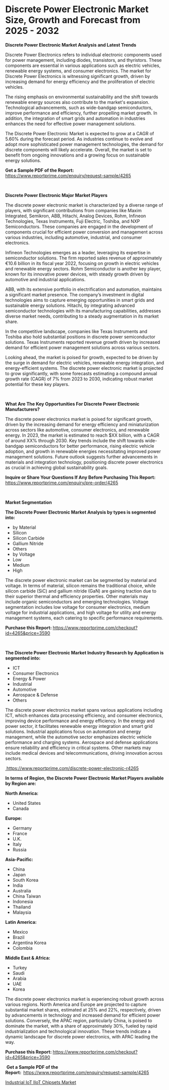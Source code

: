 <p><h1>Discrete Power Electronic Market Size, Growth and Forecast from 2025 - 2032</h1></p><p><strong>Discrete Power Electronic Market Analysis and Latest Trends</strong></p>
<p><p>Discrete Power Electronics refers to individual electronic components used for power management, including diodes, transistors, and thyristors. These components are essential in various applications such as electric vehicles, renewable energy systems, and consumer electronics. The market for Discrete Power Electronics is witnessing significant growth, driven by increasing demand for energy efficiency and the proliferation of electric vehicles. </p><p>The rising emphasis on environmental sustainability and the shift towards renewable energy sources also contribute to the market's expansion. Technological advancements, such as wide-bandgap semiconductors, improve performance and efficiency, further propelling market growth. In addition, the integration of smart grids and automation in industries enhances the need for effective power management solutions.</p><p>The Discrete Power Electronic Market is expected to grow at a CAGR of 5.60% during the forecast period. As industries continue to evolve and adopt more sophisticated power management technologies, the demand for discrete components will likely accelerate. Overall, the market is set to benefit from ongoing innovations and a growing focus on sustainable energy solutions.</p></p>
<p><strong>Get a Sample PDF of the Report:&nbsp;</strong> <a href="https://www.reportprime.com/enquiry/request-sample/4265?utm_campaign=2321&utm_medium=2&utm_source=Github&utm_content=ia&utm_term=19032025&utm_id=discrete-power-electronic">https://www.reportprime.com/enquiry/request-sample/4265</a></p>
<p>&nbsp;</p>
<p><strong>Discrete Power Electronic Major Market Players</strong></p>
<p><p>The discrete power electronic market is characterized by a diverse range of players, with significant contributions from companies like Maxim Integrated, Semikron, ABB, Hitachi, Analog Devices, Rohm, Infineon Technologies, Texas Instruments, Fuji Electric, Toshiba, and NXP Semiconductors. These companies are engaged in the development of components crucial for efficient power conversion and management across various industries, including automotive, industrial, and consumer electronics.</p><p>Infineon Technologies emerges as a leader, leveraging its expertise in semiconductor solutions. The firm reported sales revenue of approximately €10.6 billion in its fiscal year 2022, focusing on growth in electric vehicles and renewable energy sectors. Rohm Semiconductor is another key player, known for its innovative power devices, with steady growth driven by automotive and industrial applications.</p><p>ABB, with its extensive portfolio in electrification and automation, maintains a significant market presence. The company’s investment in digital technologies aims to capture emerging opportunities in smart grids and sustainable energy solutions. Hitachi, by integrating advanced semiconductor technologies with its manufacturing capabilities, addresses diverse market needs, contributing to a steady augmentation in its market share.</p><p>In the competitive landscape, companies like Texas Instruments and Toshiba also hold substantial positions in discrete power semiconductor solutions. Texas Instruments reported revenue growth driven by increased demand for efficient power management solutions across various sectors.</p><p>Looking ahead, the market is poised for growth, expected to be driven by the surge in demand for electric vehicles, renewable energy integration, and energy-efficient systems. The discrete power electronic market is projected to grow significantly, with some forecasts estimating a compound annual growth rate (CAGR) of 7% from 2023 to 2030, indicating robust market potential for these key players.</p></p>
<p>&nbsp;</p>
<p><strong>What Are The Key Opportunities For Discrete Power Electronic Manufacturers?</strong></p>
<p><p>The discrete power electronics market is poised for significant growth, driven by the increasing demand for energy efficiency and miniaturization across sectors like automotive, consumer electronics, and renewable energy. In 2023, the market is estimated to reach $XX billion, with a CAGR of around XX% through 2030. Key trends include the shift towards wide-bandgap semiconductors for better performance, rising electric vehicle adoption, and growth in renewable energies necessitating improved power management solutions. Future outlook suggests further advancements in materials and integration technology, positioning discrete power electronics as crucial in achieving global sustainability goals.</p></p>
<p><strong>Inquire or Share Your Questions If Any Before Purchasing This Report:</strong> <a href="https://www.reportprime.com/enquiry/pre-order/4265?utm_campaign=2321&utm_medium=2&utm_source=Github&utm_content=ia&utm_term=19032025&utm_id=discrete-power-electronic">https://www.reportprime.com/enquiry/pre-order/4265</a></p>
<p>&nbsp;</p>
<p><strong>Market Segmentation</strong></p>
<p><strong>The Discrete Power Electronic Market Analysis by types is segmented into:</strong></p>
<p><ul><li>by Material</li><li>Silicon</li><li>Silicon Carbide</li><li>Gallium Nitride</li><li>Others</li><li>by Voltage</li><li>Low</li><li>Medium</li><li>High</li></ul></p>
<p><p>The discrete power electronic market can be segmented by material and voltage. In terms of material, silicon remains the traditional choice, while silicon carbide (SiC) and gallium nitride (GaN) are gaining traction due to their superior thermal and efficiency properties. Other materials may include organic semiconductors and emerging technologies. Voltage segmentation includes low voltage for consumer electronics, medium voltage for industrial applications, and high voltage for utility and energy management systems, each catering to specific performance requirements.</p></p>
<p><strong>Purchase this Report:&nbsp;</strong><a href="https://www.reportprime.com/checkout?id=4265&price=3590&utm_campaign=2321&utm_medium=2&utm_source=Github&utm_content=ia&utm_term=19032025&utm_id=discrete-power-electronic">https://www.reportprime.com/checkout?id=4265&price=3590</a></p>
<p>&nbsp;</p>
<p><strong>The Discrete Power Electronic Market Industry Research by Application is segmented into:</strong></p>
<p><ul><li>ICT</li><li>Consumer Electronics</li><li>Energy & Power</li><li>Industrial</li><li>Automotive</li><li>Aerospace & Defense</li><li>Others</li></ul></p>
<p><p>The discrete power electronics market spans various applications including ICT, which enhances data processing efficiency, and consumer electronics, improving device performance and energy efficiency. In the energy and power sector, it facilitates renewable energy integration and smart grid solutions. Industrial applications focus on automation and energy management, while the automotive sector emphasizes electric vehicle performance and charging systems. Aerospace and defense applications ensure reliability and efficiency in critical systems. Other markets may include medical devices and telecommunications, driving innovation across sectors.</p></p>
<p><a href="https://www.reportprime.com/discrete-power-electronic-r4265?utm_campaign=2321&utm_medium=2&utm_source=Github&utm_content=ia&utm_term=19032025&utm_id=discrete-power-electronic">&nbsp;https://www.reportprime.com/discrete-power-electronic-r4265</a></p>
<p><strong>In terms of Region, the Discrete Power Electronic Market Players available by Region are:</strong></p>
<p>
    <p> <strong> North America: </strong>
        <ul>
            <li>United States</li>
            <li>Canada</li>
        </ul>
        </p> 
    <p> <strong> Europe: </strong>
        <ul>
            <li>Germany</li>
            <li>France</li>
            <li>U.K.</li>
            <li>Italy</li>
            <li>Russia</li>
        </ul>
        </p> 
    <p> <strong> Asia-Pacific: </strong>
        <ul>
            <li>China</li>
            <li>Japan</li>
            <li>South Korea</li>
            <li>India</li>
            <li>Australia</li>
            <li>China Taiwan</li>
            <li>Indonesia</li>
            <li>Thailand</li>
            <li>Malaysia</li>
        </ul>
        </p> 
    <p> <strong> Latin America: </strong>
        <ul>
            <li>Mexico</li>
            <li>Brazil</li>
            <li>Argentina Korea</li>
            <li>Colombia</li>
        </ul>
        </p> 
    <p> <strong> Middle East & Africa: </strong>
        <ul>
            <li>Turkey</li>
            <li>Saudi</li>
            <li>Arabia</li>
            <li>UAE</li>
            <li>Korea</li>
        </ul>
    </p>
    </p>
<p><p>The discrete power electronics market is experiencing robust growth across various regions. North America and Europe are projected to capture substantial market shares, estimated at 25% and 22%, respectively, driven by advancements in technology and increased demand for efficient power solutions. Conversely, the APAC region, particularly China, is poised to dominate the market, with a share of approximately 30%, fueled by rapid industrialization and technological innovation. These trends indicate a dynamic landscape for discrete power electronics, with APAC leading the way.</p></p>
<p><strong>Purchase this Report: </strong><a href="https://www.reportprime.com/checkout?id=4265&price=3590&utm_campaign=2321&utm_medium=2&utm_source=Github&utm_content=ia&utm_term=19032025&utm_id=discrete-power-electronic">https://www.reportprime.com/checkout?id=4265&price=3590</a></p>
<p>&nbsp;<strong>Get a Sample PDF of the Report:&nbsp;&nbsp;</strong><a href="https://www.reportprime.com/enquiry/request-sample/4265?utm_campaign=2321&utm_medium=2&utm_source=Github&utm_content=ia&utm_term=19032025&utm_id=discrete-power-electronic">https://www.reportprime.com/enquiry/request-sample/4265</a></p>
<p><strong></strong></p>
<p><p><a href="https://github.com/forttgoddym7/Market-Research-Report-List-1/blob/main/industrial-iot-iiot-chipsets-market.md?utm_campaign=2321&utm_medium=2&utm_source=Github&utm_content=ia&utm_term=19032025&utm_id=discrete-power-electronic">Industrial IoT IIoT Chipsets Market</a></p></p>